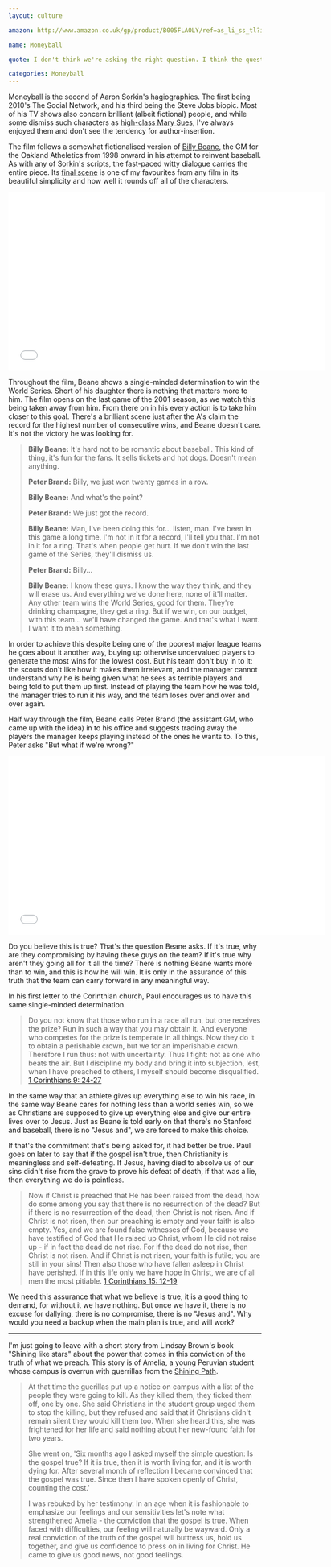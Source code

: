 ```yaml
---
layout: culture

amazon: http://www.amazon.co.uk/gp/product/B005FLAOLY/ref=as_li_ss_tl?ie=UTF8&camp=1634&creative=19450&creativeASIN=B005FLAOLY&linkCode=as2&tag=theothevawil-21

name: Moneyball

quote: I don't think we're asking the right question. I think the question we're supposed to be asking now is, do you believe in what we're doing or not?

categories: Moneyball
---
```

Moneyball is the second of Aaron Sorkin's hagiographies. The first being 2010's The Social Network, and his third being the Steve Jobs biopic. Most of his TV shows also concern brilliant (albeit fictional) people, and while some dismiss such characters as [high-class Mary Sues](http://chainsawsuit.com/2012/09/17/saw-it-for-you-the-newsroom-season-2-2013/), I've always enjoyed them and don't see the tendency for author-insertion.

The film follows a somewhat fictionalised version of [Billy Beane](http://en.wikipedia.org/wiki/Billy_Beane), the GM for the Oakland Atheletics from 1998 onward in his attempt to reinvent baseball. As with any of Sorkin's scripts, the fast-paced witty dialogue carries the entire piece. Its [final scene](http://www.youtube.com/watch?v=fkKCNXbtmcY) is one of my favourites from any film in its beautiful simplicity and how well it rounds off all of the characters.

<iframe width="630" height="355" src="//www.youtube.com/embed/fkKCNXbtmcY" frameborder="0" allowfullscreen="true"> </iframe>

Throughout the film, Beane shows a single-minded determination to win the World Series. Short of his daughter there is nothing that matters more to him. The film opens on the last game of the 2001 season, as we watch this being taken away from him. From there on in his every action is to take him closer to this goal. There's a brilliant scene just after the A's claim the record for the highest number of consecutive wins, and Beane doesn't care. It's not the victory he was looking for.

>**Billy Beane:** It's hard not to be romantic about baseball. This kind of thing, it's fun for the fans. It sells tickets and hot dogs. Doesn't mean anything.
>
>**Peter Brand:** Billy, we just won twenty games in a row.
>
>**Billy Beane:** And what's the point?
>
>**Peter Brand:** We just got the record.
>
>**Billy Beane:** Man, I've been doing this for... listen, man. I've been in this game a long time. I'm not in it for a record, I'll tell you that. I'm not in it for a ring. That's when people get hurt. If we don't win the last game of the Series, they'll dismiss us.
>
>**Peter Brand:** Billy...
>
>**Billy Beane:** I know these guys. I know the way they think, and they will erase us. And everything we've done here, none of it'll matter. Any other team wins the World Series, good for them. They're drinking champagne, they get a ring. But if we win, on our budget, with this team... we'll have changed the game. And that's what I want. I want it to mean something.

In order to achieve this despite being one of the poorest major league teams he goes about it another way, buying up otherwise undervalued players to generate the most wins for the lowest cost. But his team don't buy in to it: the scouts don't like how it makes them irrelevant, and the manager cannot understand why he is being given what he sees as terrible players and being told to put them up first. Instead of playing the team how he was told, the manager tries to run it his way, and the team loses over and over and over again.

Half way through the film, Beane calls Peter Brand (the assistant GM, who came up with the idea) in to his office and suggests trading away the players the manager keeps playing instead of the ones he wants to. To this, Peter asks "But what if we're wrong?"

<iframe width="630" height="355" src="//www.youtube.com/embed/nAnh_ZLGrcE" frameborder="0" allowfullscreen="true"> </iframe>

Do you believe this is true? That's the question Beane asks. If it's true, why are they compromising by having these guys on the team? If it's true why aren't they going all for it all the time? There is nothing Beane wants more than to win, and this is how he will win. It is only in the assurance of this truth that the team can carry forward in any meaningful way.

In his first letter to the Corinthian church, Paul encourages us to have this same single-minded determination.

>Do you not know that those who run in a race all run, but one receives the prize? Run in such a way that you may obtain it. And everyone who competes for the prize is temperate in all things. Now they do it to obtain a perishable crown, but we for an imperishable crown. Therefore I run thus: not with uncertainty. Thus I fight: not as one who beats the air. But I discipline my body and bring it into subjection, lest, when I have preached to others, I myself should become disqualified.
[1 Corinthians 9: 24-27](https://www.youversion.com/bible/114/1co.9.24-27.nkjv)

In the same way that an athlete gives up everything else to win his race, in the same way Beane cares for nothing less than a world series win, so we as Christians are supposed to give up everything else and give our entire lives over to Jesus. Just as Beane is told early on that there's no Stanford and baseball, there is no "Jesus and", we are forced to make this choice.

If that's the commitment that's being asked for, it had better be true. Paul goes on later to say that if the gospel isn't true, then Christianity is meaningless and self-defeating. If Jesus, having died to absolve us of our sins didn't rise from the grave to prove his defeat of death, if that was a lie, then everything we do is pointless.

>Now if Christ is preached that He has been raised from the dead, how do some among you say that there is no resurrection of the dead? But if there is no resurrection of the dead, then Christ is not risen. And if Christ is not risen, then our preaching is empty and your faith is also empty. Yes, and we are found false witnesses of God, because we have testified of God that He raised up Christ, whom He did not raise up - if in fact the dead do not rise. For if the dead do not rise, then Christ is not risen. And if Christ is not risen, your faith is futile; you are still in your sins! Then also those who have fallen asleep in Christ have perished. If in this life only we have hope in Christ, we are of all men the most pitiable.
[1 Corinthians 15: 12-19](https://www.youversion.com/bible/114/1co.15.12-19.nkjv)

We need  this assurance that what we believe is true, it is a good thing to demand, for without it we have nothing. But once we have it, there is no excuse for dallying, there is no compromise, there is no "Jesus and". Why would you need a backup when the main plan is true, and will work?

----

I'm just going to leave with a short story from Lindsay Brown's book "Shining like stars" about the power that comes in this conviction of the truth of what we preach. This story is of Amelia, a young Peruvian student    whose campus is overrun with guerrillas from the [Shining Path](http://en.wikipedia.org/wiki/Shining_path).

>At that time the guerillas put up a notice on campus with a list of the people they were going to kill. As they killed them, they ticked them off, one by one. She said Christians in the student group urged them to stop the killing, but they refused and said that if Christians didn't remain silent they would kill them too. When she heard this, she was frightened for her life and said nothing about her new-found faith for two years.
>
>She went on, 'Six months ago I asked myself the simple question: Is the gospel true? If it is true, then it is worth living for, and it is worth dying for. After several month of reflection I became convinced that the gospel was true. Since then I have spoken openly of Christ, counting the cost.'
>
>I was rebuked by her testimony. In an age when it is fashionable to emphasize our feelings and our sensitivities  let's note what strengthened Amelia - the conviction that the gospel is true. When faced with difficulties, our feeling will naturally be wayward. Only a real conviction of the truth of the gospel will buttress us, hold us together, and give us confidence to press on in living for Christ. He came to give us good news, not good feelings.